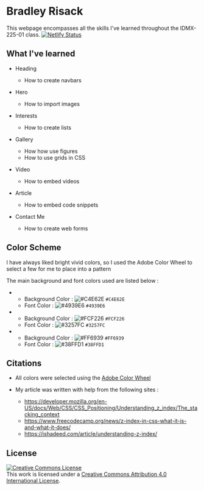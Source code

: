 # Bradley Risack

This webpage encompasses all the skills I've learned throughout the IDMX-225-01 class. [![Netlify Status](https://api.netlify.com/api/v1/badges/8e1ee586-e434-4195-b172-f1f84cd6796e/deploy-status)](https://app.netlify.com/sites/about-me-g00295382/deploys)


## What I've learned

- Heading
  - How to create navbars

- Hero
  - How to import images

- Interests
  - How to create lists

- Gallery
  - How how use figures
  - How to use grids in CSS

- Video
  - How to embed videos

- Article
  - How to embed code snippets

- Contact Me
  - How to create web forms

## Color Scheme

I have always liked bright vivid colors, so I used the Adobe Color Wheel to select a few for me to place into a pattern

The main background and font colors used are listed below :

- 
  - Background Color : ![#C4E62E](https://placehold.co/15x15/C4E62E/C4E62E.png) `#C4E62E`
  - Font Color :       ![#4939E6](https://placehold.co/15x15/4939E6/4939E6.png) `#4939E6`
- 
  - Background Color : ![#FCF226](https://placehold.co/15x15/FCF226/FCF226.png) `#FCF226`
  - Font Color :       ![#3257FC](https://placehold.co/15x15/3257FC/3257FC.png) `#3257FC`
- 
  - Background Color : ![#FF6939](https://placehold.co/15x15/FF6939/FF6939.png) `#FF6939`
  - Font Color :       ![#38FFD1](https://placehold.co/15x15/38FFD1/38FFD1.png) `#38FFD1`

## Citations

- All colors were selected using the [Adobe Color Wheel](https://color.adobe.com/create/color-wheel)

- My article was written with help from the following sites :
  - https://developer.mozilla.org/en-US/docs/Web/CSS/CSS_Positioning/Understanding_z_index/The_stacking_context
  - https://www.freecodecamp.org/news/z-index-in-css-what-it-is-and-what-it-does/
  - https://ishadeed.com/article/understanding-z-index/

## License

<a rel="license" href="http://creativecommons.org/licenses/by/4.0/"><img alt="Creative Commons License" style="border-width:0" src="https://i.creativecommons.org/l/by/4.0/80x15.png" /></a><br />This work is licensed under a <a rel="license" href="http://creativecommons.org/licenses/by/4.0/">Creative Commons Attribution 4.0 International License</a>.
